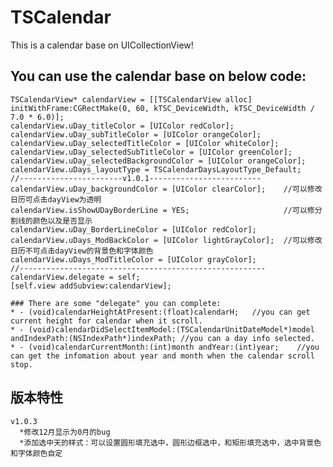 # TSCalendar

This is a calendar base on UICollectionView!

   You can use the calendar base on below code:
   ------------------------------
    TSCalendarView* calendarView = [[TSCalendarView alloc] initWithFrame:CGRectMake(0, 60, kTSC_DeviceWidth, kTSC_DeviceWidth / 7.0 * 6.0)];
    calendarView.uDay_titleColor = [UIColor redColor];
    calendarView.uDay_subTitleColor = [UIColor orangeColor];
    calendarView.uDay_selectedTitleColor = [UIColor whiteColor];
    calendarView.uDay_selectedSubTitleColor = [UIColor greenColor];
    calendarView.uDay_selectedBackgroundColor = [UIColor orangeColor];
    calendarView.uDays_layoutType = TSCalendarDaysLayoutType_Default; 
    //-----------------------v1.0.1-------------------------
    calendarView.uDay_backgroundColor = [UIColor clearColor];    //可以修改日历可点击dayView为透明
    calendarView.isShowUDayBorderLine = YES;                     //可以修分割线的颜色以及是否显示
    calendarView.uDay_BorderLineColor = [UIColor redColor];
    calendarView.uDays_ModBackColor = [UIColor lightGrayColor];  //可以修改日历不可点击dayView的背景色和字体颜色
    calendarView.uDays_ModTitleColor = [UIColor grayColor];
    //-------------------------------------------------------
    calendarView.delegate = self;
    [self.view addSubview:calendarView];

    ### There are some "delegate" you can complete:
	* - (void)calendarHeightAtPresent:(float)calendarH;   //you can get current height for calendar when it scroll.
	* - (void)calendarDidSelectItemModel:(TSCalendarUnitDateModel*)model andIndexPath:(NSIndexPath*)indexPath; //you can a day info selected.
	* - (void)calendarCurrentMonth:(int)month andYear:(int)year;    //you can get the infomation about year and month when the calendar scroll stop.


   版本特性
   ------------------------------
    v1.0.3
      *修改12月显示为0月的bug   
      *添加选中天的样式：可以设置圆形填充选中，圆形边框选中，和矩形填充选中，选中背景色和字体颜色自定
